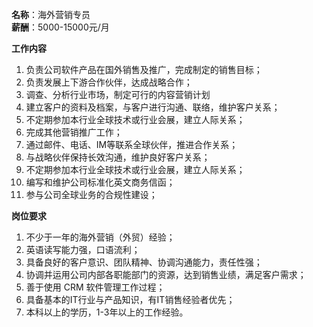**名称**：海外营销专员  
**薪酬**：5000-15000元/月  

**工作内容**

1. 负责公司软件产品在国外销售及推广，完成制定的销售目标；
2. 负责发展上下游合作伙伴，达成战略合作；
3. 调查、分析行业市场，制定可行的内容营销计划
4. 建立客户的资料及档案，与客户进行沟通、联络，维护客户关系；
5. 不定期参加本行业全球技术或行业会展，建立人际关系；
6. 完成其他营销推广工作；
7. 通过邮件、电话、IM等联系全球伙伴，推进合作关系；
8. 与战略伙伴保持长效沟通，维护良好客户关系；
9. 不定期参加本行业全球技术或行业会展，建立人际关系；
10. 编写和维护公司标准化英文商务信函；
11. 参与公司全球业务的合规性建设；


**岗位要求**

1. 不少于一年的海外营销（外贸）经验；
2. 英语读写能力强，口语流利；
3. 具备良好的客户意识、团队精神、协调沟通能力，责任性强；
4. 协调并运用公司内部各职能部门的资源，达到销售业绩，满足客户需求；
5. 善于使用 CRM 软件管理工作过程；
6. 具备基本的IT行业与产品知识，有IT销售经验者优先；
7. 本科以上的学历，1-3年以上的工作经验。

